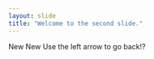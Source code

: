 ```yaml
---
layout: slide
title: "Welcome to the second slide."
---
```

New New
Use the left arrow to go back!?
